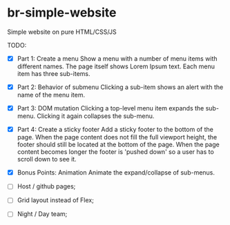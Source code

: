 # br-simple-website
Simple website on pure HTML/CSS/JS

TODO:

- [x] Part 1: Create a menu
    Show a menu with a number of menu items with different names.
    The page itself shows Lorem Ipsum text. Each menu item has three sub-items.

- [x] Part 2: Behavior of submenu
    Clicking a sub-item shows an alert with the name of the menu item.
- [x] Part 3: DOM mutation
    Clicking a top-level menu item expands the sub-menu. Clicking it again collapses the sub-menu.
- [x] Part 4: Create a sticky footer
    Add a sticky footer to the bottom of the page. When the page content does not fill the full
    viewport height, the footer should still be located at the bottom of the page. When the page
    content becomes longer the footer is 'pushed down' so a user has to scroll down to see it.
- [x] Bonus Points: Animation
    Animate the expand/collapse of sub-menus.
- [ ] Host / github pages;
- [ ] Grid layout instead of Flex;
- [ ] Night / Day team;
